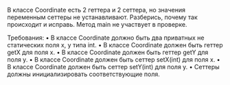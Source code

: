 В классе Coordinate есть 2 геттера и 2 сеттера, но значения переменным сеттеры не устанавливают.
Разберись, почему так происходит и исправь. Метод main не участвует в проверке.

Требования:
• В классе Coordinate должно быть два приватных не статических поля x, y типа int.
• В классе Coordinate должен быть геттер getX для поля x.
• В классе Coordinate должен быть геттер getY для поля y.
• В классе Coordinate должен быть сеттер setX(int) для поля x.
• В классе Coordinate должен быть сеттер setY(int) для поля y.
• Сеттеры должны инициализировать соответствующие поля.